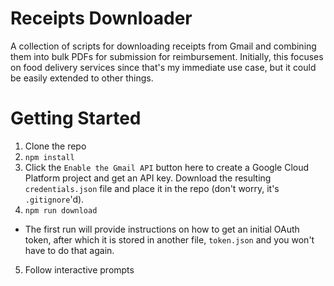 # Receipts Downloader

A collection of scripts for downloading receipts from Gmail and combining them into bulk PDFs for submission for reimbursement. Initially, this focuses on food delivery services since that's my immediate use case, but it could be easily extended to other things.

# Getting Started

1. Clone the repo
2. `npm install`
3. Click the `Enable the Gmail API` button here to create a Google Cloud Platform project and get an API key. Download the resulting `credentials.json` file and place it in the repo (don't worry, it's `.gitignore`'d).
4. `npm run download`

- The first run will provide instructions on how to get an initial OAuth token, after which it is stored in another file, `token.json` and you won't have to do that again.

5. Follow interactive prompts
